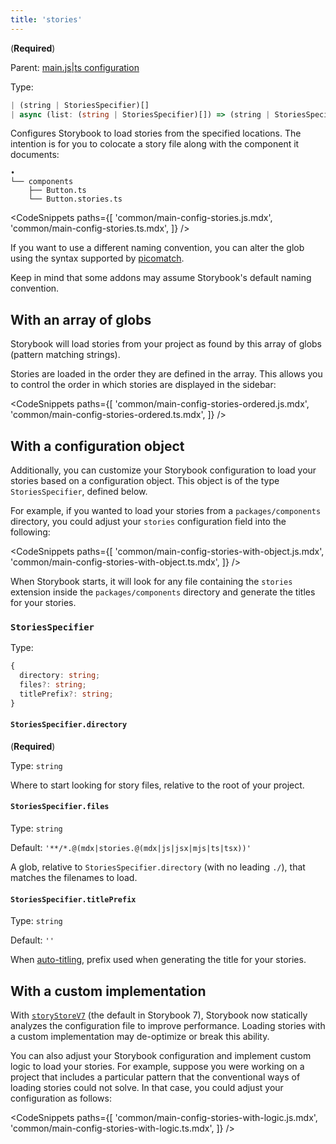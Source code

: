 ```yaml
---
title: 'stories'
---
```


(**Required**)

Parent: [main.js|ts configuration](./main-config.md)

Type:

```ts
| (string | StoriesSpecifier)[]
| async (list: (string | StoriesSpecifier)[]) => (string | StoriesSpecifier)[]
```

Configures Storybook to load stories from the specified locations. The intention is for you to colocate a story file along with the component it documents:

```
•
└── components
    ├── Button.ts
    └── Button.stories.ts
```

<!-- prettier-ignore-start -->

<CodeSnippets
  paths={[
    'common/main-config-stories.js.mdx',
    'common/main-config-stories.ts.mdx',
  ]}
/>

<!-- prettier-ignore-end -->

<Callout variant="info" icon="💡">

If you want to use a different naming convention, you can alter the glob using the syntax supported by [picomatch](https://github.com/micromatch/picomatch#globbing-features).

Keep in mind that some addons may assume Storybook's default naming convention.

</Callout>

## With an array of globs

Storybook will load stories from your project as found by this array of globs (pattern matching strings).

Stories are loaded in the order they are defined in the array. This allows you to control the order in which stories are displayed in the sidebar:

<!-- prettier-ignore-start -->

<CodeSnippets
  paths={[
    'common/main-config-stories-ordered.js.mdx',
    'common/main-config-stories-ordered.ts.mdx',
  ]}
/>

<!-- prettier-ignore-end -->

## With a configuration object

Additionally, you can customize your Storybook configuration to load your stories based on a configuration object. This object is of the type `StoriesSpecifier`, defined below.

For example, if you wanted to load your stories from a `packages/components` directory, you could adjust your `stories` configuration field into the following:

<!-- prettier-ignore-start -->

<CodeSnippets
  paths={[
    'common/main-config-stories-with-object.js.mdx',
    'common/main-config-stories-with-object.ts.mdx',
  ]}
/>

<!-- prettier-ignore-end -->

When Storybook starts, it will look for any file containing the `stories` extension inside the `packages/components` directory and generate the titles for your stories.

### `StoriesSpecifier`

Type:

```ts
{
  directory: string;
  files?: string;
  titlePrefix?: string;
}
```

#### `StoriesSpecifier.directory`

(**Required**)

Type: `string`

Where to start looking for story files, relative to the root of your project.

#### `StoriesSpecifier.files`

Type: `string`

Default: `'**/*.@(mdx|stories.@(mdx|js|jsx|mjs|ts|tsx))'`

A glob, relative to `StoriesSpecifier.directory` (with no leading `./`), that matches the filenames to load.

#### `StoriesSpecifier.titlePrefix`

Type: `string`

Default: `''`

When [auto-titling](../configure/sidebar-and-urls.md#csf-30-auto-titles), prefix used when generating the title for your stories.

## With a custom implementation

<Callout variant="info" icon="💡">

With [`storyStoreV7`](./main-config-features.md#storystorev7) (the default in Storybook 7), Storybook now statically analyzes the configuration file to improve performance. Loading stories with a custom implementation may de-optimize or break this ability.

</Callout>

You can also adjust your Storybook configuration and implement custom logic to load your stories. For example, suppose you were working on a project that includes a particular pattern that the conventional ways of loading stories could not solve. In that case, you could adjust your configuration as follows:

<!-- prettier-ignore-start -->

<CodeSnippets
  paths={[
    'common/main-config-stories-with-logic.js.mdx',
    'common/main-config-stories-with-logic.ts.mdx',
  ]}
/>

<!-- prettier-ignore-end -->
